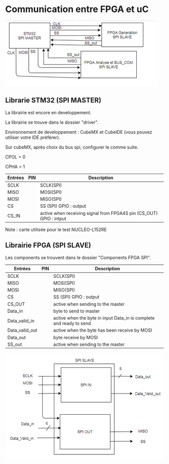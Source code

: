 # Communication entre FPGA et uC

![](Images/Communication.PNG)

## Librarie STM32 (SPI MASTER)

La librairie est encore en developpement.

La librairie se trouve dans le dossier "driver".

Environnement de developpement : CubeMX et CubeIDE (vous pouvez utiliser votre IDE préférer).

Sur cubeMX, après choix du bus spi, configurer le comme suite.

CPOL = 0

CPHA = 1

Entrées | PIN  | Description
--------|------|-------------
SCLK    |      | SCLK(SPI)
MISO    |      | MOSI(SPI)
MOSI    |      | MISO(SPI)
CS      |      | SS (SPI) GPIO : output
CS_IN   |      | active when receiving signal from FPGA4S pin (CS_OUT) GPIO : intput


Note : carte utilisée pour le test NUCLEO-L152RE

## Librairie FPGA (SPI SLAVE)

Les components se trouvent dans le dossier "Components FPGA SPI".

Entrées        | PIN  | Description
---------------|------|-------------
SCLK           |      | SCLK(SPI)
MISO           |      | MOSI(SPI)
MOSI           |      | MISO(SPI)
CS             |      | SS (SPI) GPIO : output
CS_OUT         |      | active when sending to the master
Data_in        |      | byte to send to master
Data_valid_in  |      | active when the byte in input Data_in is complete and ready to send
Data_valid_out |      | active when the byte has been receive by MOSI
Data_out       |      | byte receive by MOSI
SS_out         |      | active when sending to the master

![](Images/Component_SPI.PNG)
